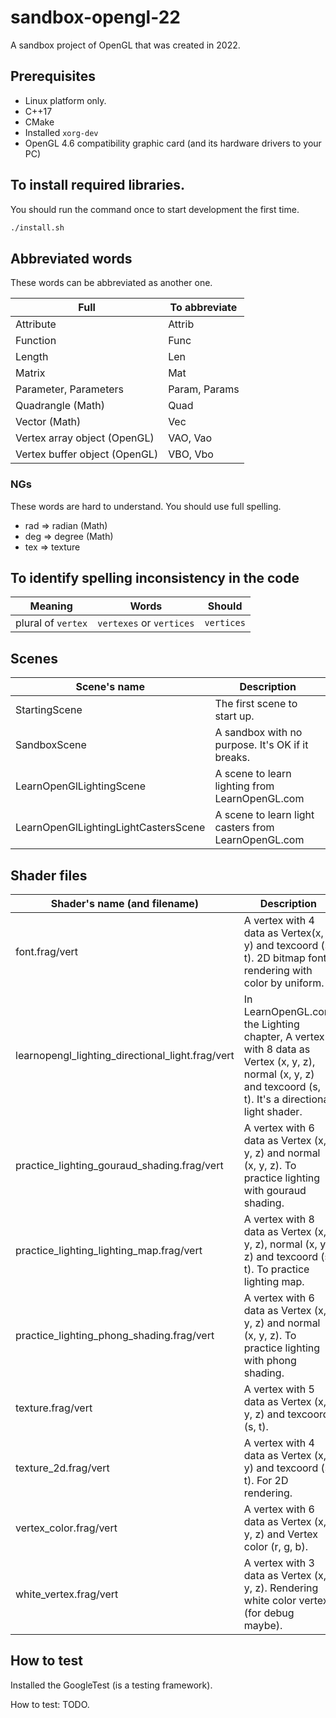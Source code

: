 # sandbox-opengl-22

A sandbox project of OpenGL that was created in 2022.

## Prerequisites

- Linux platform only.
- C++17
- CMake
- Installed `xorg-dev`
- OpenGL 4.6 compatibility graphic card (and its hardware drivers to your PC)

## To install required libraries.

You should run the command once to start development the first time.

```sh
./install.sh
```

## Abbreviated words

These words can be abbreviated as another one.

| Full | To abbreviate |
| --- | --- |
| Attribute | Attrib |
| Function | Func |
| Length | Len |
| Matrix | Mat |
| Parameter, Parameters | Param, Params |
| Quadrangle (Math) | Quad |
| Vector (Math) | Vec |
| Vertex array object (OpenGL) | VAO, Vao |
| Vertex buffer object (OpenGL) | VBO, Vbo |

### NGs

These words are hard to understand. You should use full spelling.

- rad => radian (Math)
- deg => degree (Math)
- tex => texture

## To identify spelling inconsistency in the code

| Meaning | Words | Should |
| --- | --- | --- |
| plural of `vertex` | `vertexes` or `vertices` | `vertices` |

## Scenes

| Scene's name | Description |
| --- | --- |
| StartingScene | The first scene to start up. |
| SandboxScene | A sandbox with no purpose. It's OK if it breaks. |
| LearnOpenGlLightingScene | A scene to learn lighting from LearnOpenGL.com |
| LearnOpenGlLightingLightCastersScene | A scene to learn light casters from LearnOpenGL.com |

## Shader files

| Shader's name (and filename) | Description |
| --- | --- |
| font.frag/vert | A vertex with 4 data as Vertex(x, y) and texcoord (s, t). 2D bitmap font rendering with color by uniform. |
| learnopengl_lighting_directional_light.frag/vert | In LearnOpenGL.com the Lighting chapter, A vertex with 8 data as Vertex (x, y, z), normal (x, y, z) and texcoord (s, t). It's a directional light shader. |
| practice_lighting_gouraud_shading.frag/vert | A vertex with 6 data as Vertex (x, y, z) and normal (x, y, z). To practice lighting with gouraud shading. |
| practice_lighting_lighting_map.frag/vert | A vertex with 8 data as Vertex (x, y, z), normal (x, y, z) and texcoord (s, t). To practice lighting map. |
| practice_lighting_phong_shading.frag/vert | A vertex with 6 data as Vertex (x, y, z) and normal (x, y, z). To practice lighting with phong shading. |
| texture.frag/vert | A vertex with 5 data as Vertex (x, y, z) and texcoord (s, t). |
| texture_2d.frag/vert | A vertex with 4 data as Vertex (x, y) and texcoord (s, t). For 2D rendering. |
| vertex_color.frag/vert | A vertex with 6 data as Vertex (x, y, z) and Vertex color (r, g, b). |
| white_vertex.frag/vert | A vertex with 3 data as Vertex (x, y, z). Rendering white color vertex (for debug maybe). |

## How to test

Installed the GoogleTest (is a testing framework).

How to test: TODO.
